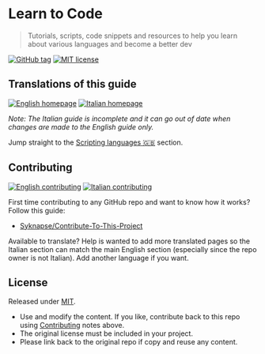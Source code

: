 # Learn to Code
> Tutorials, scripts, code snippets and resources to help you learn about various languages and become a better dev

[![GitHub tag](https://img.shields.io/github/tag/MichaelCurrin/learn-to-code.svg)](https://GitHub.com/MichaelCurrin/learn-to-code/tags/)
[![MIT license](https://img.shields.io/badge/License-MIT-blue.svg)](#license)


## Translations of this guide

[![English homepage](https://img.shields.io/badge/English-green?style=for-the-badge)](/en)
[![Italian homepage](https://img.shields.io/badge/Italian-green?style=for-the-badge)](/it)

_Note: The Italian guide is incomplete and it can go out of date when changes are made to the English guide only._

Jump straight to the [Scripting languages :gb:](/en/topics/scripting_languages/) section.

## Contributing

[![English contributing](https://img.shields.io/badge/English-blue?style=for-the-badge)](/en/contributing.md)
[![Italian contributing](https://img.shields.io/badge/Italian-blue?style=for-the-badge)](/it/contributing.md)

First time contributing to any GitHub repo and want to know how it works? Follow this guide:

- [Syknapse/Contribute-To-This-Project](https://github.com/Syknapse/Contribute-To-This-Project)

Available to translate? Help is wanted to add more translated pages so the Italian section can match the main English section (especially since the repo owner is not Italian). Add another language if you want.


## License

Released under [MIT](/LICENSE).

- Use and modify the content. If you like, contribute back to this repo using [Contributing](#contributing) notes above.
- The original license must be included in your project.
- Please link back to the original repo if copy and reuse any content.
